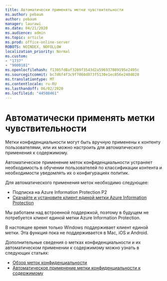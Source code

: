 ```yaml
---
title: Автоматически применять метки чувствительности
ms.author: pebaum
author: pebaum
manager: laurawi
ms.date: 04/21/2020
ms.audience: admin
ms.topic: article
ms.prod: office-online-server
ROBOTS: NOINDEX, NOFOLLOW
localization_priority: Normal
ms.custom:
- "1737"
- "9000181"
ms.openlocfilehash: f1305fd8af3289f3543d2a596937089195e2495c
ms.sourcegitcommit: bc7d6f4f3c9f7060d073f5130e1ec856e248d020
ms.translationtype: MT
ms.contentlocale: ru-RU
ms.lasthandoff: 06/02/2020
ms.locfileid: "44508461"
---
```

# <a name="auto-apply-sensitivity-labels"></a>Автоматически применять метки чувствительности

Метки конфиденциальности могут быть вручную применены к контенту пользователями, или их можно настроить для автоматического применения к содержимому.

Автоматическое применение меток конфиденциальности устраняет необходимость в обучении пользователей по классификации контента и необходимости уведомлять их о конфигурациях политик.

Для автоматического применения меток необходимо следующее:

- Подписка на Azure Information Protection P2
- [Скачайте и установите клиент единой метки Azure Information Protection](https://docs.microsoft.com/azure/information-protection/rms-client/install-unifiedlabelingclient-app)

Мы работаем над встроенной поддержкой, поэтому в будущем не потребуется клиент единой метки Azure Information Protection.

В настоящее время только Windows поддерживает клиент единой метки.  Эта функция пока не поддерживается в Mac, iOS и Android.

Дополнительные сведения о метках конфиденциальности и их автоматическом применении к содержимому можно узнать в следующих статьях:

- [Обзор меток конфиденциальности](https://docs.microsoft.com/microsoft-365/compliance/sensitivity-labels)
- [Автоматическое применение метки конфиденциальности к содержимому](https://docs.microsoft.com/office365/securitycompliance/apply_sensitivity_label_automatically)